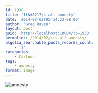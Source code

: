 ```yaml
---
id: 1938
title: 'It&#8217;s all amnesty'
date: '2014-02-02T05:14:23-08:00'
author: 'Greg Raven'
layout: post
guid: 'http://localhost:10004/?p=1938'
permalink: /2014/02/its-all-amnesty/
algolia_searchable_posts_records_count:
    - '1'
categories:
    - Cartoon
tags:
    - amnesty
format: image
---
```


![amnesty](https://www.gregraven.us/_assets/img/2014/02/amnesty.png)